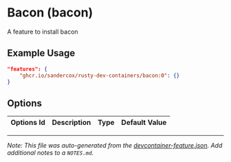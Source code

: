 
# Bacon (bacon)

A feature to install bacon

## Example Usage

```json
"features": {
    "ghcr.io/sandercox/rusty-dev-containers/bacon:0": {}
}
```

## Options

| Options Id | Description | Type | Default Value |
|-----|-----|-----|-----|




---

_Note: This file was auto-generated from the [devcontainer-feature.json](https://github.com/sandercox/rusty-dev-containers/blob/main/src/bacon/devcontainer-feature.json).  Add additional notes to a `NOTES.md`._
